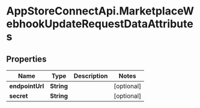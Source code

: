 # AppStoreConnectApi.MarketplaceWebhookUpdateRequestDataAttributes

## Properties

Name | Type | Description | Notes
------------ | ------------- | ------------- | -------------
**endpointUrl** | **String** |  | [optional] 
**secret** | **String** |  | [optional] 


